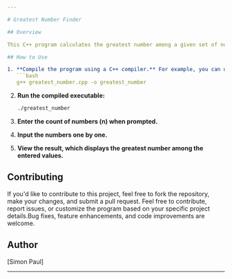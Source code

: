```yaml
---

# Greatest Number Finder

## Overview

This C++ program calculates the greatest number among a given set of numbers. It takes 'n' numbers as input and determines the maximum value.

## How to Use

1. **Compile the program using a C++ compiler.** For example, you can use g++:
   ```bash
   g++ greatest_number.cpp -o greatest_number
   ```

2. **Run the compiled executable:**
   ```bash
   ./greatest_number
   ```

3. **Enter the count of numbers (n) when prompted.**
   
4. **Input the numbers one by one.**

5. **View the result, which displays the greatest number among the entered values.**

## Contributing

If you'd like to contribute to this project, feel free to fork the repository, make your changes, and submit a pull request. Feel free to contribute, report issues, or customize the program based on your specific project details.Bug fixes, feature enhancements, and code improvements are welcome.
## Author

[Simon Paul]

---
```


